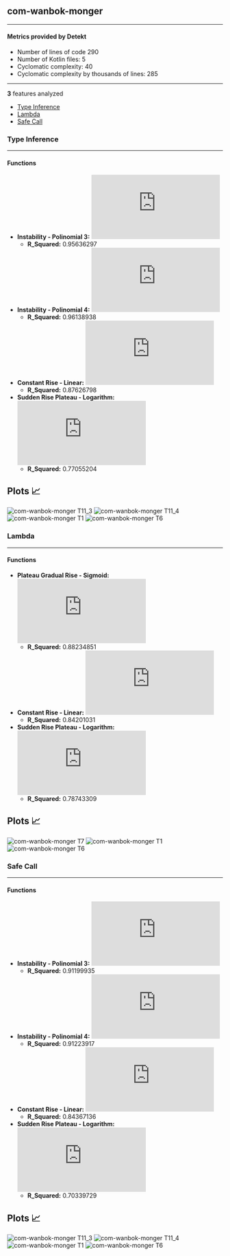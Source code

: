## com-wanbok-monger
----
#### Metrics provided by Detekt
* Number of lines of code 290
* Number of Kotlin files: 5
* Cyclomatic complexity: 40
* Cyclomatic complexity by thousands of lines: 285 

----
**3** features analyzed

*	<a href="#type_inference">Type Inference</a> 
*	<a href="#lambda">Lambda</a> 
*	<a href="#safe_call">Safe Call</a> 


### <a name="type_inference">Type Inference</a>
----
#### Functions
* **Instability - Polinomial 3:** ![equation](http://latex.codecogs.com/svg.latex?('-0.023529x%5E3%20&plus;0.623889x%5E2%20&plus;%20-1.91476x%20&plus;%207.851651',))
    * **R_Squared:** 0.95636297
* **Instability - Polinomial 4:** ![equation](http://latex.codecogs.com/svg.latex?0.001561x%5E4%20&plus;%20-0.085968x%5E3%20&plus;1.441179x%5E2%20&plus;%20-5.772634x%20&plus;%2012.590815)
    * **R_Squared:** 0.96138938
* **Constant Rise - Linear:** ![equation](http://latex.codecogs.com/svg.latex?2.238596x%20&plus;%202.719298)
    * **R_Squared:** 0.87626798
* **Sudden Rise Plateau - Logarithm:** ![equation](http://latex.codecogs.com/svg.latex?14.918661%5Clog_%7B3.308632%7D%28x%29%20&plus;%200.0)
    * **R_Squared:** 0.77055204

**Plots** :chart_with_upwards_trend:
-----

![com-wanbok-monger T11_3](../plots/com-wanbok-monger_type_inference_T11_3.png)
![com-wanbok-monger T11_4](../plots/com-wanbok-monger_type_inference_T11_4.png)
![com-wanbok-monger T1](../plots/com-wanbok-monger_type_inference_T1.png)
![com-wanbok-monger T6](../plots/com-wanbok-monger_type_inference_T6.png)
### <a name="lambda">Lambda</a>
----
#### Functions
* **Plateau Gradual Rise - Sigmoid:** ![equation](http://latex.codecogs.com/svg.latex?%5Cfrac%7B7.775184%7D%7B1%20&plus;%20%5Cepsilon%5E%28-0.480558%28x%20-9.202182%29%29%7D%20&plus;%202.687484)
    * **R_Squared:** 0.88234851
* **Constant Rise - Linear:** ![equation](http://latex.codecogs.com/svg.latex?0.521053x%20&plus;%201.684211)
    * **R_Squared:** 0.84201031
* **Sudden Rise Plateau - Logarithm:** ![equation](http://latex.codecogs.com/svg.latex?4.260763%5Clog_%7B3.562962%7D%28x%29%20&plus;%200.0)
    * **R_Squared:** 0.78743309

**Plots** :chart_with_upwards_trend:
-----

![com-wanbok-monger T7](../plots/com-wanbok-monger_lambda_T7.png)
![com-wanbok-monger T1](../plots/com-wanbok-monger_lambda_T1.png)
![com-wanbok-monger T6](../plots/com-wanbok-monger_lambda_T6.png)
### <a name="safe_call">Safe Call</a>
----
#### Functions
* **Instability - Polinomial 3:** ![equation](http://latex.codecogs.com/svg.latex?('-0.026468x%5E3%20&plus;0.741268x%5E2%20&plus;%20-3.12055x%20&plus;%209.972394',))
    * **R_Squared:** 0.91199935
* **Instability - Polinomial 4:** ![equation](http://latex.codecogs.com/svg.latex?0.000363x%5E4%20&plus;%20-0.041x%5E3%20&plus;0.931475x%5E2%20&plus;%20-4.01839x%20&plus;%2011.075335)
    * **R_Squared:** 0.91223917
* **Constant Rise - Linear:** ![equation](http://latex.codecogs.com/svg.latex?2.340351x%20&plus;%201.438596)
    * **R_Squared:** 0.84367136
* **Sudden Rise Plateau - Logarithm:** ![equation](http://latex.codecogs.com/svg.latex?14.832593%5Clog_%7B3.307521%7D%28x%29%20&plus;%200.0)
    * **R_Squared:** 0.70339729

**Plots** :chart_with_upwards_trend:
-----

![com-wanbok-monger T11_3](../plots/com-wanbok-monger_safe_call_T11_3.png)
![com-wanbok-monger T11_4](../plots/com-wanbok-monger_safe_call_T11_4.png)
![com-wanbok-monger T1](../plots/com-wanbok-monger_safe_call_T1.png)
![com-wanbok-monger T6](../plots/com-wanbok-monger_safe_call_T6.png)
